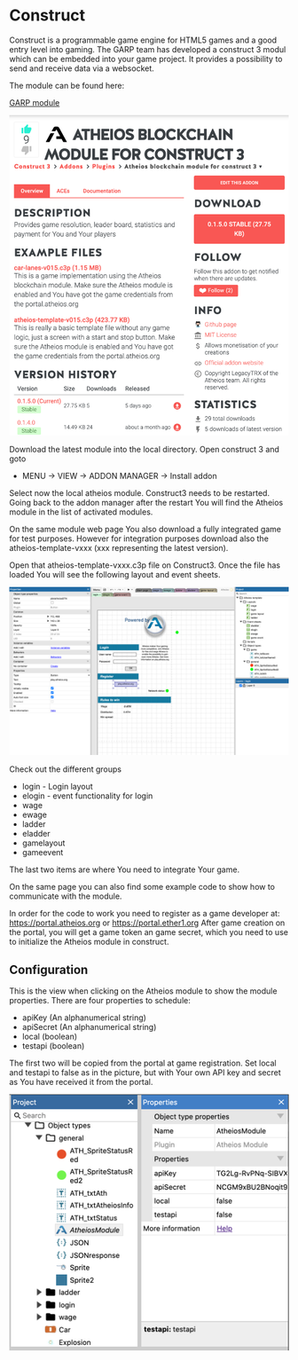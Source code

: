 
# Construct
Construct is a programmable game engine for HTML5 games and a good entry level into 
gaming. The GARP team has developed a construct 3 modul which can be embedded
into your game project. It provides a possibility to send and receive data via a websocket.

The module can be found here:

[GARP module](https://www.construct.net/en/make-games/addons/321/atheios-blockchain-module)

![GARP module page](img/construct3/construct_module_page.jpg "The Atheios Module Page")  

Download the latest module into the local directory. Open construct 3 and goto

* MENU -> VIEW -> ADDON MANAGER -> Install addon

Select now the local atheios module. Construct3 needs to be restarted. Going back
to the addon manager after the restart You will find the Atheios module in the 
list of activated modules.

On the same module web page You also download a fully integrated game for test 
purposes. However for integration purposes download also the atheios-template-vxxx (xxx 
representing the latest version).

Open that atheios-template-vxxx.c3p file on Construct3. Once the file has loaded You
will see the following layout and event sheets.

![Atheios Logo](img/construct3/template_in_construct3.png "The template file")  

Check out the different groups
* login - Login layout
* elogin - event functionality for login
* wage
* ewage
* ladder
* eladder
* gamelayout
* gameevent

The last two items are where You need to integrate Your game.
    


On the same page you can also find some example code to show how to communicate 
with the module.

In order for the code to work you need to register as a game developer at:
https://portal.atheios.org or https://portal.ether1.org
After game creation on the portal, you will get a game token an game secret, which you need to use to initialize the Atheios module in construct.

## Configuration
This is the view when clicking on the Atheios module to show the module properties.
There are four properties to schedule:

* apiKey (An alphanumerical string)
* apiSecret (An alphanumerical string)
* local (boolean)
* testapi (boolean)

The first two will be copied from the portal at game registration.
Set local and testapi to false as in the picture, but with Your own API key and secret as You have received it from the portal.

![Atheios Logo](img/construct3/atheios_module.png "The Atheios logo")  





